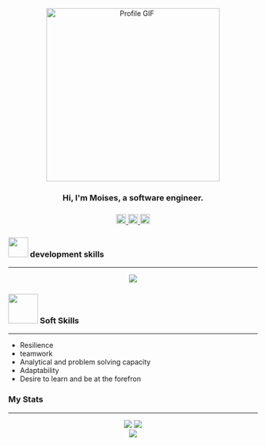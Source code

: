
<div id="header" align="center">
   <img src="https://gifdb.com/images/file/spooky-month-creepy-ghostemane-black-and-white-qvk7qe2jg709qjq2.gif" alt="Profile GIF" width="350">
   <h3>Hi, I'm Moises, a software engineer.<h3/>
   <p>
    <a href="https://instagram.com/moises_saucedo_ambicho?igshid=MzRlODBiNWFlZA==" target="_blank">
      <img src="https://i.ibb.co/p0pfgGv/instagram.png" width="20"/>
    </a>
     <a href="https://www.linkedin.com/in/moises-saucedo-ambicho-813316174" target="_blank">
      <img src="https://i.ibb.co/XVp5j8P/linkedin.png" width="20" />
    </a>
     <a href="https://www.reddit.com/user/moises_saucedoxd" target="_blank">
     <img src="https://i.ibb.co/cL1WZKP/reddit.png" width="20">
     </a>
  </p>
</div>

### <img src="https://i.ibb.co/MNNckFs/coffee-shop-unscreen.gif" width="40"> development skills
<hr/>   
  <p id="badges" align="center">
  <a href="https://skillicons.dev" target="_blank">
    <img src="https://skillicons.dev/icons?i=cs,php,js,html,css,sass,mysql,dotnet,laravel,react,postman,git" />
  </a>
</p>
   
### <img src="https://raw.githubusercontent.com/innng/innng/master/assets/kyubey.gif" width="60"/> Soft Skills
   <hr/>
   <ul>
      <li>Resilience</li>
      <li>teamwork</li>
      <li>Analytical and problem solving capacity</li>
      <li>Adaptability</li>
      <li>Desire to learn and be at the forefron</li>
   </ul>     
   
###  My Stats
 <hr/>
   <div align="center">
 <picture>
  <source
    srcset="https://github-readme-stats.vercel.app/api?username=MOISES1003&show_icons=true&theme=dark"/>
  <img src="https://github-readme-stats.vercel.app/api?username=anuraghazra&show_icons=true" />
</picture>  
 <picture>
  <source
    srcset="https://streak-stats.demolab.com?user=MOISES1003&hide_border=FALSO&border_radius=4.2&card_width=350&theme=dark"/>
  <img src="https://github-readme-stats.vercel.app/api?username=anuraghazra&show_icons=true" />
</picture>  
    <div/>
<picture>
  <source srcset="https://github-readme-stats.vercel.app/api/top-langs/?username=MOISES1003&layout=compact&theme=dark"/>
  <img src="https://github-readme-stats.vercel.app/api?username=anuraghazra&show_icons=true" />
</picture>
 <div/>     

<div id="canvas"></div>
  <script src="https://cdn.jsdelivr.net/npm/three@0.134.0/build/three.min.js"></script>
  <script src="https://cdn.jsdelivr.net/npm/three@0.134.0/examples/js/loaders/GLTFLoader.js"></script>
  <script>
    // Código de inicialización de Three.js y carga del modelo 3D
    const canvas = document.getElementById('canvas');
    const renderer = new THREE.WebGLRenderer();
    renderer.setSize(window.innerWidth, window.innerHeight);
    canvas.appendChild(renderer.domElement);

    const scene = new THREE.Scene();
    const camera = new THREE.PerspectiveCamera(75, window.innerWidth / window.innerHeight, 0.1, 1000);
    camera.position.z = 5;

    const loader = new THREE.GLTFLoader();
    loader.load(
      'img/MOISES1003-2022.gltf',
      function (gltf) {
        scene.add(gltf.scene);
      },
      undefined,
      function (error) {
        console.error(error);
      }
    );

    function animate() {
      requestAnimationFrame(animate);
      renderer.render(scene, camera);
    }

    animate();
  </script>   

 
